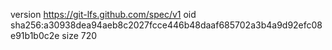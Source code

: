 version https://git-lfs.github.com/spec/v1
oid sha256:a30938dea94aeb8c2027fcce446b48daaf685702a3b4a9d92efc08e91b1b0c2e
size 720
